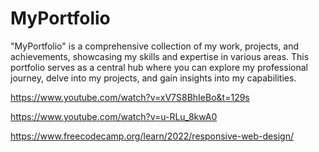 # MyPortfolio
"MyPortfolio" is a comprehensive collection of my work, projects, and achievements, showcasing my skills and expertise in various areas. This portfolio serves as a central hub where you can explore my professional journey, delve into my projects, and gain insights into my capabilities.

https://www.youtube.com/watch?v=xV7S8BhIeBo&t=129s  

https://www.youtube.com/watch?v=u-RLu_8kwA0

https://www.freecodecamp.org/learn/2022/responsive-web-design/
